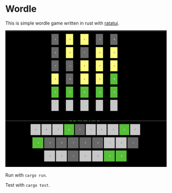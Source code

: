 # Wordle

This is simple wordle game written in rust with [ratatui](https://ratatui.rs/).

![wordle](./wordle.png)

Run with `cargo run`.

Test with `cargo test`.